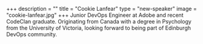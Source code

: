 +++
description = ""
title = "Cookie Lanfear"
type = "new-speaker"
image = "cookie-lanfear.jpg"
+++
Junior DevOps Engineer at Adobe and recent CodeClan graduate. Originating from Canada with a degree in Psychology from the University of Victoria, looking forward to being part of Edinburgh DevOps community.